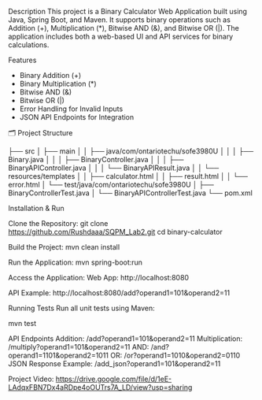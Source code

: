 Description
This project is a Binary Calculator Web Application built using Java, Spring Boot, and Maven. It supports binary operations such as Addition (+), Multiplication (*), Bitwise AND (&), and Bitwise OR (|). The application includes both a web-based UI and API services for binary calculations.

Features
- Binary Addition (+)
- Binary Multiplication (*)
- Bitwise AND (&)
- Bitwise OR (|)
- Error Handling for Invalid Inputs
- JSON API Endpoints for Integration

🗂️ Project Structure

├── src
│   ├── main
│   │   ├── java/com/ontariotechu/sofe3980U
│   │   │   ├── Binary.java
│   │   │   ├── BinaryController.java
│   │   │   ├── BinaryAPIController.java
│   │   │   └── BinaryAPIResult.java
│   │   └── resources/templates
│   │       ├── calculator.html
│   │       ├── result.html
│   │       └── error.html
│   └── test/java/com/ontariotechu/sofe3980U
│       ├── BinaryControllerTest.java
│       └── BinaryAPIControllerTest.java
└── pom.xml

Installation & Run

Clone the Repository:
git clone https://github.com/Rushdaaa/SQPM_Lab2.git 
cd binary-calculator

Build the Project:
mvn clean install

Run the Application:
mvn spring-boot:run

Access the Application:
Web App: http://localhost:8080

API Example: http://localhost:8080/add?operand1=101&operand2=11

Running Tests
Run all unit tests using Maven:

mvn test

API Endpoints
Addition: /add?operand1=101&operand2=11
Multiplication: /multiply?operand1=101&operand2=11
AND: /and?operand1=1101&operand2=1011
OR: /or?operand1=1010&operand2=0110
JSON Response Example: /add_json?operand1=101&operand2=11

Project Video: https://drive.google.com/file/d/1eE-LAdqxFBN7Dx4aRDpe4oOUTrs7A_LD/view?usp=sharing 
